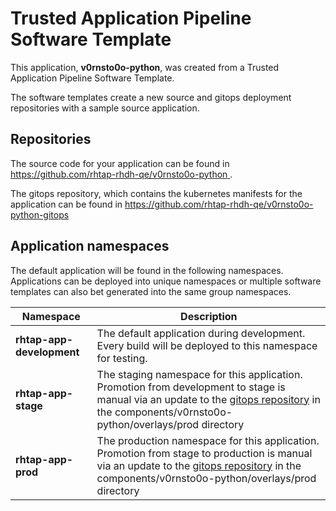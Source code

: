 # Trusted Application Pipeline Software Template

This application, **v0rnsto0o-python**, was created from a Trusted Application Pipeline Software Template.

The software templates create a new source and gitops deployment repositories with a sample source application. 

## Repositories

The source code for your application can be found in [https://github.com/rhtap-rhdh-qe/v0rnsto0o-python ](https://github.com/rhtap-rhdh-qe/v0rnsto0o-python ).
 
The gitops repository, which contains the kubernetes manifests for the application can be found in 
[https://github.com/rhtap-rhdh-qe/v0rnsto0o-python-gitops ](https://github.com/rhtap-rhdh-qe/v0rnsto0o-python-gitops ) 

## Application namespaces 

The default application will be found in the following namespaces. Applications can be deployed into unique namespaces or multiple software templates can also bet generated into the same group namespaces.  

|  Namespace   |  Description   |  
| -------- | -------- |   
| **rhtap-app-development** | The default application during development. Every build will be deployed to this namespace for testing. | 
| **rhtap-app-stage** | The staging namespace for this application. Promotion from development to stage is manual via an update to the [gitops repository](https://github.com/rhtap-rhdh-qe/v0rnsto0o-python-gitops ) in the components/v0rnsto0o-python/overlays/prod directory |  
| **rhtap-app-prod** | The production namespace for this application. Promotion from stage to production is manual via an update to the [gitops repository](https://github.com/rhtap-rhdh-qe/v0rnsto0o-python-gitops ) in the components/v0rnsto0o-python/overlays/prod directory | 